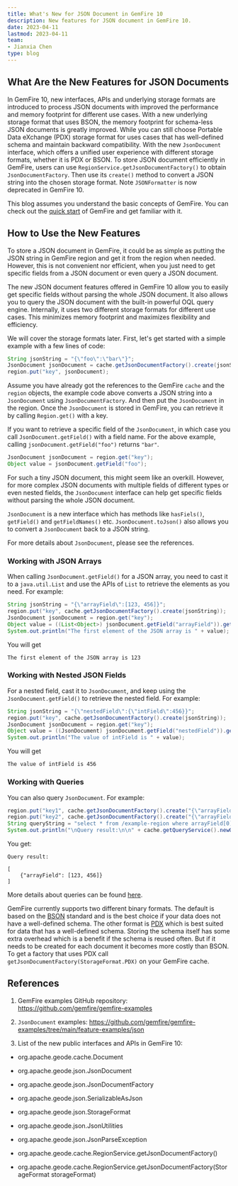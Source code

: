 ```yaml
---
title: What's New for JSON Document in GemFire 10
description: New features for JSON document in GemFire 10.
date: 2023-04-11
lastmod: 2023-04-11
team: 
- Jianxia Chen
type: blog
---
```


## What Are the New Features for JSON Documents

In GemFire 10, new interfaces, APIs and underlying storage formats are introduced to process JSON documents with improved
the performance and memory footprint for different use cases.
With a new underlying storage format that uses BSON, the memory footprint for schema-less JSON documents is greatly improved.
While you can still choose Portable Data eXchange (PDX) storage format for uses cases that has well-defined schema 
and maintain backward compatibility.
With the new `JsonDocument` interface, which offers a unified user experience with different storage formats, whether it
is PDX or BSON. To store JSON document efficiently in GemFire, users can use `RegionService.getJsonDocumentFactory()` to
obtain `JsonDocumentFactory`. Then use its `create()` method to convert a JSON string into the chosen storage format. 
Note `JSONFormatter` is now deprecated in GemFire 10.

This blog assumes you understand the basic concepts of GemFire. You can check out the 
[quick start](https://docs.vmware.com/en/VMware-GemFire/10/gf/getting_started-15_minute_quickstart_gfsh.html) of GemFire
and get familiar with it.

  
## How to Use the New Features

To store a JSON document in GemFire, it could be as simple as putting the JSON string in GemFire region
and get it from the region when needed. However, this is not convenient nor efficient, when you just need
to get specific fields from a JSON document or even query a JSON document.

The new JSON document features offered in GemFire 10 allow you to easily get specific fields without
parsing the whole JSON document. 
It also allows you to query the JSON document with the built-in powerful OQL query engine.
Internally, it uses two different storage formats for different use cases.
This minimizes memory footprint and maximizes flexibility and efficiency.

We will cover the storage formats later. 
First, let's get started with a simple example with a few lines of code:

```java
String jsonString = "{\"foo\":\"bar\"}";
JsonDocument jsonDocument = cache.getJsonDocumentFactory().create(jsonString);
region.put("key", jsonDocument);
```
Assume you have already got the references to the GemFire `cache` and the `region` objects, 
the example code above converts a JSON string into a `JsonDocument` using `JsonDocumentFactory`. 
And then put the `JsonDocument` in the region.
Once the `JsonDocument` is stored in GemFire, you can retrieve it by calling `Region.get()` with a key.

If you want to retrieve a specific field of the `JsonDocument`, in which case you call `JsonDocument.getField()`
with a field name. For the above example, calling `jsonDocument.getField("foo")` returns `"bar"`.
```java
JsonDocument jsonDocument = region.get("key");
Object value = jsonDocument.getField("foo");
```
For such a tiny JSON document, this might seem like an overkill. However, for more complex JSON documents with multiple
fields of different types or even nested fields, the `JsonDocument` interface can help get specific fields without
parsing the whole JSON document.

`JsonDocument` is a new interface which has methods like `hasFiels()`, `getField()` and `getFieldNames()` etc.
`JsonDocument.toJson()` also allows you to convert a `JsonDocument` back to a JSON string.

For more details about `JsonDocument`, please see the references.

### Working with JSON Arrays

When calling `JsonDocument.getField()` for a JSON array, you need to cast it to a `java.util.List` and use the APIs of
`List` to retrieve the elements as you need. For example:
```java
String jsonString = "{\"arrayField\":[123, 456]}";
region.put("key", cache.getJsonDocumentFactory().create(jsonString));
JsonDocument jsonDocument = region.get("key");
Object value = ((List<Object>) jsonDocument.getField("arrayField")).get(0);
System.out.println("The first element of the JSON array is " + value);
```
You will get
```
The first element of the JSON array is 123
```

### Working with Nested JSON Fields

For a nested field, cast it to `JsonDocument`, and keep using the `JsonDocument.getField()` to retrieve the nested field.
For example:
```java
String jsonString = "{\"nestedField\":{\"intField\":456}}";
region.put("key", cache.getJsonDocumentFactory().create(jsonString));
JsonDocument jsonDocument = region.get("key");
Object value = ((JsonDocument) jsonDocument.getField("nestedField")).getField("intField");
System.out.println("The value of intField is " + value);
```
You will get
```
The value of intField is 456
```

### Working with Queries

You can also query `JsonDocument`. For example:
```java
region.put("key1", cache.getJsonDocumentFactory().create("{\"arrayField\":[123, 456]}"));
region.put("key2", cache.getJsonDocumentFactory().create("{\"arrayField\":[\"abc\", \"def\"]}"));
String queryString = "select * from /example-region where arrayField[0]=123";
System.out.println("\nQuery result:\n\n" + cache.getQueryService().newQuery(queryString).execute());
```
You get:
```
Query result:

[
    {"arrayField": [123, 456]}
]

```
More details about queries can be found [here](https://docs.vmware.com/en/VMware-GemFire/10/gf/developing-querying_basics-chapter_overview.html).

GemFire currently supports two different binary formats.
The default is based on the [BSON](https://bsonspec.org/) standard 
and is the best choice if your data does not have a well-defined schema.
The other format is [PDX](https://docs.vmware.com/en/VMware-GemFire/10.0/gf/developing-data_serialization-gemfire_pdx_serialization.html) 
which is best suited for data that has a well-defined schema.
Storing the schema itself has some extra overhead which is a benefit if the schema is reused often.
But if it needs to be created for each document it becomes more costly than BSON.
To get a factory that uses PDX call `getJsonDocumentFactory(StorageFormat.PDX)` on your GemFire cache.

## References

1. GemFire examples GitHub repository:
https://github.com/gemfire/gemfire-examples

2. `JsonDocument` examples:
https://github.com/gemfire/gemfire-examples/tree/main/feature-examples/json

3. List of the new public interfaces and APIs in GemFire 10:

* org.apache.geode.cache.Document

* org.apache.geode.json.JsonDocument

* org.apache.geode.json.JsonDocumentFactory

* org.apache.geode.json.SerializableAsJson

* org.apache.geode.json.StorageFormat

* org.apache.geode.json.JsonUtilities

* org.apache.geode.json.JsonParseException

* org.apache.geode.cache.RegionService.getJsonDocumentFactory()

* org.apache.geode.cache.RegionService.getJsonDocumentFactory(StorageFormat storageFormat)